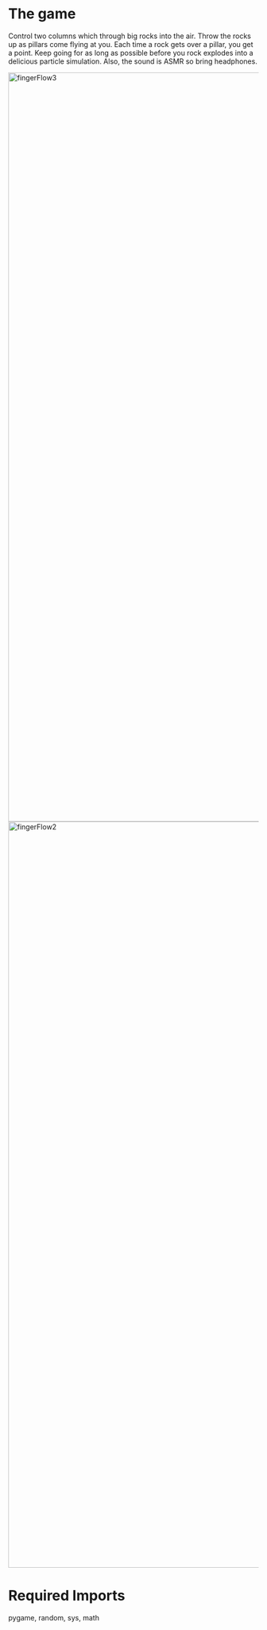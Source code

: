 # The game
Control two columns which through big rocks into the air. Throw the rocks up as pillars come flying at you. Each time a rock gets over a pillar, you get a point. Keep going for as long as possible before you rock explodes into a delicious particle simulation. Also, the sound is ASMR so bring headphones.

<img width="1506" alt="fingerFlow3" src="https://user-images.githubusercontent.com/94399429/191734597-475b07e5-6697-4b09-9736-17759008ace4.png">

<img width="1500" alt="fingerFlow2" src="https://user-images.githubusercontent.com/94399429/191734701-e79f7b54-bef6-46a6-95ce-44c190fe70c5.png">



# Required Imports
pygame, random, sys, math
